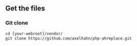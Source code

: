 ## Get the files

### Git clone

```txt
cd [your-webroot]/vendor/
git clone https://github.com/axelhahn/php-ahreplace.git
```
